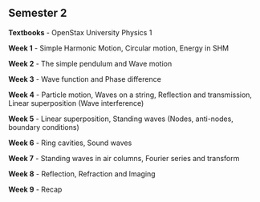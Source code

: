 ## Semester 2

**Textbooks** - OpenStax University Physics 1

**Week 1** - Simple Harmonic Motion, Circular motion, Energy in SHM

**Week 2** - The simple pendulum and Wave motion

**Week 3** - Wave function and Phase difference

**Week 4** - Particle motion, Waves on a string, Reflection and transmission, Linear superposition (Wave interference)

**Week 5** - Linear superposition, Standing waves (Nodes, anti-nodes, boundary conditions)

**Week 6** - Ring cavities, Sound waves

**Week 7** - Standing waves in air columns, Fourier series and transform

**Week 8** - Reflection, Refraction and Imaging

**Week 9** - Recap


